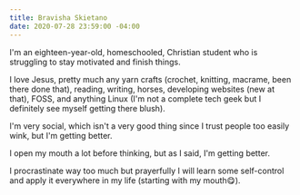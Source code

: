```yaml
---
title: Bravisha Skietano
date: 2020-07-28 23:59:00 -04:00
---
```


I'm an eighteen-year-old, homeschooled, Christian student who is struggling to stay motivated and finish things.

I love Jesus, pretty much any yarn crafts (crochet, knitting, macrame, been there done that), reading, writing, horses, developing websites (new at that), FOSS, and anything Linux (I'm not a complete tech geek but I definitely see myself getting there blush).

I'm very social, which isn't a very good thing since I trust people too easily wink, but I'm getting better.

I open my mouth a lot before thinking, but as I said, I'm getting better.

I procrastinate way too much but prayerfully I will learn some self-control and apply it everywhere in my life (starting with my mouth😋).